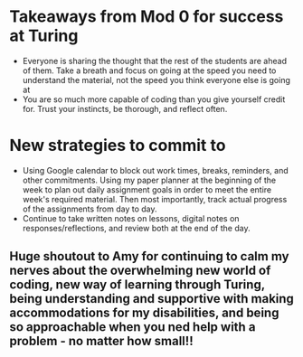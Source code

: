 # Takeaways from Mod 0 for success at Turing
* Everyone is sharing the thought that the rest of the students are ahead of them. Take a breath and focus on going at the speed you need to understand the material, not the speed you think everyone else is going at
* You are so much more capable of coding than you give yourself credit for. Trust your instincts, be thorough, and reflect often.


# New strategies to commit to
* Using Google calendar to block out work times, breaks, reminders, and other commitments. Using my paper planner at the beginning of the week to plan out daily assignment goals in order to meet the entire week's required material. Then most importantly, track actual progress of the assignments from day to day.
* Continue to take written notes on lessons, digital notes on responses/reflections, and review both at the end of the day.

## Huge shoutout to __Amy__ for continuing to calm my nerves about the overwhelming new world of coding, new way of learning through Turing, being understanding and supportive with making accommodations for my disabilities, and being so approachable when you ned help with a problem - no  matter how small!!
